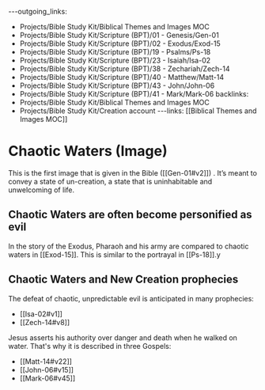 ---outgoing_links:
  - Projects/Bible Study Kit/Biblical Themes and Images MOC
  - Projects/Bible Study Kit/Scripture (BPT)/01 - Genesis/Gen-01
  - Projects/Bible Study Kit/Scripture (BPT)/02 - Exodus/Exod-15
  - Projects/Bible Study Kit/Scripture (BPT)/19 - Psalms/Ps-18
  - Projects/Bible Study Kit/Scripture (BPT)/23 - Isaiah/Isa-02
  - Projects/Bible Study Kit/Scripture (BPT)/38 - Zechariah/Zech-14
  - Projects/Bible Study Kit/Scripture (BPT)/40 - Matthew/Matt-14
  - Projects/Bible Study Kit/Scripture (BPT)/43 - John/John-06
  - Projects/Bible Study Kit/Scripture (BPT)/41 - Mark/Mark-06
backlinks:
  - Projects/Bible Study Kit/Biblical Themes and Images MOC
  - Projects/Bible Study Kit/Creation account
---links: [[Biblical Themes and Images MOC]]
# Chaotic Waters (Image)
This is the first image that is given in the Bible ([[Gen-01#v2]]) . It’s meant to convey a state of un-creation, a state that is uninhabitable and unwelcoming of life.

## Chaotic Waters are often become personified as evil
In the story of the Exodus, Pharaoh and his army are compared to chaotic waters in [[Exod-15]]. This is similar to the portrayal in [[Ps-18]].y

## Chaotic Waters and New Creation prophecies
The defeat of chaotic, unpredictable evil is anticipated in many prophecies:

* [[Isa-02#v1]]
* [[Zech-14#v8]]

Jesus asserts his authority over danger and death when he walked on water. That's why it is described in three Gospels:
* [[Matt-14#v22]]
* [[John-06#v15]]
* [[Mark-06#v45]]